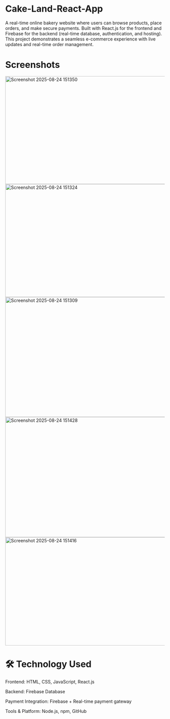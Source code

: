 # Cake-Land-React-App
A real-time online bakery website where users can browse products, place orders, and make secure payments. Built with React.js for the frontend and Firebase for the backend (real-time database, authentication, and hosting). This project demonstrates a seamless e-commerce experience with live updates and real-time order management.

# Screenshots
<img width="648" height="341" alt="Screenshot 2025-08-24 151350" src="https://github.com/user-attachments/assets/b70baf4d-4d36-4b49-abda-f02b974f61ce" />


<img width="670" height="357" alt="Screenshot 2025-08-24 151324" src="https://github.com/user-attachments/assets/dc897de1-17e6-4b13-84d4-db066b5362d1" />


<img width="678" height="379" alt="Screenshot 2025-08-24 151309" src="https://github.com/user-attachments/assets/035095ee-017d-4f39-8fc8-0f0c9b3d8146" />


<img width="655" height="380" alt="Screenshot 2025-08-24 151428" src="https://github.com/user-attachments/assets/b8a1bfc1-ee50-4698-9089-3173aa6eb191" />


<img width="638" height="342" alt="Screenshot 2025-08-24 151416" src="https://github.com/user-attachments/assets/4c3bab27-3a37-4f34-8aa9-577c2dd8cb14" />

# 🛠️ Technology Used

Frontend: HTML, CSS, JavaScript, React.js

Backend: Firebase Database

Payment Integration: Firebase + Real-time payment gateway 

Tools & Platform: Node.js, npm, GitHub
